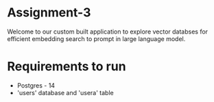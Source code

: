 # Assignment-3
Welcome to our custom built application to explore vector databses for efficient embedding search to prompt in large language model.

# Requirements to run
- Postgres - 14
- 'users' database and 'usera' table
